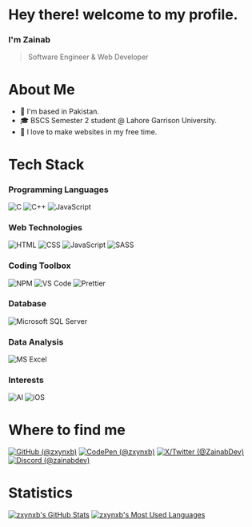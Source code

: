 # Hey there! welcome to my profile.

### I'm Zainab
> Software Engineer & Web Developer

# About Me

- 📍 I'm based in Pakistan.
- 🎓 BSCS Semester 2 student @ Lahore Garrison University.
- 🩷 I love to make websites in my free time.

# Tech Stack

### Programming Languages 

<p>
  <img alt="C" src="https://img.shields.io/badge/-C-1A7AA8?style=flat-square&logo=c&logoColor=white"/>
  <img alt="C++" src="https://img.shields.io/badge/-C++-navy?style=flat-square&logo=cplusplus&logoColor=white"/>
  <img alt="JavaScript" src="https://img.shields.io/badge/-JavaScript-yellow?style=flat-square&logo=javascript&logoColor=white"/>
</p>

### Web Technologies 

<p>
  <img alt="HTML" src="https://img.shields.io/badge/-HTML-crimson?style=flat-square&logo=html5&logoColor=white"/>
  <img alt="CSS" src="https://img.shields.io/badge/-CSS-navy?style=flat-square&logo=css3&logoColor=white"/>
  <img alt="JavaScript" src="https://img.shields.io/badge/-JavaScript-yellow?style=flat-square&logo=javascript&logoColor=white"/>
  <img alt="SASS" src="https://img.shields.io/badge/-SASS-CC6699?style=flat-square&logo=sass&logoColor=white"/>
</p>

### Coding Toolbox

<p>
  <img alt="NPM" src="https://img.shields.io/badge/-npm-CB3837?style=flat-square&logo=npm&logoColor=white"/>
  <img alt="VS Code" src="https://img.shields.io/badge/-VS%20Code-007ACC?style=flat-square&logo=visualstudiocode&logoColor=white"/>
  <img alt="Prettier" src="https://img.shields.io/badge/-Prettier-d96665?style=flat-square&logo=prettier&logoColor=white"/>
</p>

### Database

<p>
  <img alt="Microsoft SQL Server" src="https://img.shields.io/badge/-Microsoft%20SQL%20Server-CC2927?style=flat-square&logo=microsoftsqlserver&logoColor=white"/>
</p>

### Data Analysis 

<img alt="MS Excel" src="https://img.shields.io/badge/-MS%20Excel-00CC66?style=flat-square&logo=microsoftexcel&logoColor=white"/>

### Interests

<p>
  <img alt="AI" src="https://img.shields.io/badge/-AI%20Artificial%20Intelligence-1F3A5F?style=flat-square&logo=AI&logoColor=white"/>
  <img alt="iOS" src="https://img.shields.io/badge/-iOS%20Developement-black?style=flat-square&logo=ios&logoColor=white"/>
</p>


# Where to find me 

<p>
  <a href="https://github.com/zxynxb"><img alt="GitHub (@zxynxb)" src="https://img.shields.io/badge/-GitHub-mediumslateblue?style=flat-square&logo=github&logoColor=white"/></a>
  <a href="https://codepen.io/zxynxb"><img alt="CodePen (@zxynxb)" src="https://img.shields.io/badge/-CodePen-orchid?style=flat-square&logo=codepen&logoColor=white"/></a>
  <a href="https://twitter.com/ZainabDev"><img alt="X/Twitter (@ZainabDev)" src="https://img.shields.io/badge/-Twitter-1DA1F2?style=flat-square&logo=x&logoColor=white"/></a>
  <a href="https://discord.com/users/1213903007444373555"><img alt="Discord (@zainabdev)" src="https://img.shields.io/badge/-Discord-5865F2?style=flat-square&logo=discord&logoColor=white"/></a>
</p>


# Statistics

<p>
  <a href="https://github-readme-stats.vercel.app/api?username=zxynxb&show_icons=true&include_all_commits=true&theme=blue_navy&hide_border=true"><img alt="zxynxb's GitHub Stats" src="https://github-readme-stats.vercel.app/api?username=zxynxb&show_icons=true&include_all_commits=true&theme=blue_navy&hide_border=true"/></a>
  <a href="https://github-readme-stats.vercel.app/api/top-langs/?username=zxynxb&layout=donut&theme=blue_navy&hide_border=true&hide_progress=false"><img alt="zxynxb's Most Used Languages" src="https://github-readme-stats.vercel.app/api/top-langs/?username=zxynxb&layout=donut&theme=blue_navy&hide_border=true&hide_progress=false"/></a>
</p>


